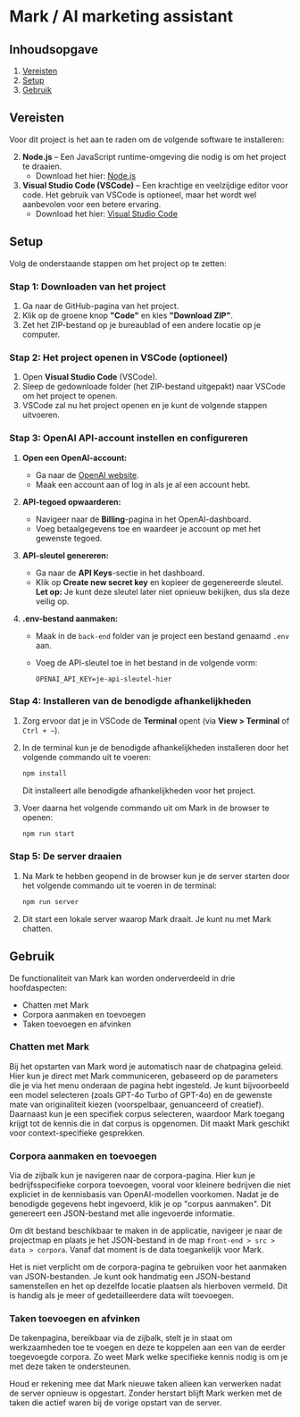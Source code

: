 # Mark / AI marketing assistant

## Inhoudsopgave

1. [Vereisten](#vereisten)
2. [Setup](#setup)
3. [Gebruik](#gebruik)

## Vereisten

Voor dit project is het aan te raden om de volgende software te installeren:

2. **Node.js** – Een JavaScript runtime-omgeving die nodig is om het project te draaien.
   - Download het hier: [Node.js](https://nodejs.org/)
1. **Visual Studio Code (VSCode)** – Een krachtige en veelzijdige editor voor code. Het gebruik van VSCode is optioneel, maar het wordt wel aanbevolen voor een betere ervaring.
   - Download het hier: [Visual Studio Code](https://code.visualstudio.com/)

## Setup

Volg de onderstaande stappen om het project op te zetten:

### Stap 1: Downloaden van het project

1. Ga naar de GitHub-pagina van het project.
2. Klik op de groene knop **"Code"** en kies **"Download ZIP"**.
3. Zet het ZIP-bestand op je bureaublad of een andere locatie op je computer.

### Stap 2: Het project openen in VSCode (optioneel)

1. Open **Visual Studio Code** (VSCode).
2. Sleep de gedownloade folder (het ZIP-bestand uitgepakt) naar VSCode om het project te openen.
3. VSCode zal nu het project openen en je kunt de volgende stappen uitvoeren.

### Stap 3: OpenAI API-account instellen en configureren

1. **Open een OpenAI-account:**

   - Ga naar de [OpenAI website](https://platform.openai.com/signup).
   - Maak een account aan of log in als je al een account hebt.

2. **API-tegoed opwaarderen:**

   - Navigeer naar de **Billing**-pagina in het OpenAI-dashboard.
   - Voeg betaalgegevens toe en waardeer je account op met het gewenste tegoed.

3. **API-sleutel genereren:**

   - Ga naar de **API Keys**-sectie in het dashboard.
   - Klik op **Create new secret key** en kopieer de gegenereerde sleutel. **Let op:** Je kunt deze sleutel later niet opnieuw bekijken, dus sla deze veilig op.

4. **.env-bestand aanmaken:**

   - Maak in de `back-end` folder van je project een bestand genaamd `.env` aan.
   - Voeg de API-sleutel toe in het bestand in de volgende vorm:

     ```env
     OPENAI_API_KEY=je-api-sleutel-hier
     ```

### Stap 4: Installeren van de benodigde afhankelijkheden

1. Zorg ervoor dat je in VSCode de **Terminal** opent (via **View > Terminal** of `Ctrl + ~`).
2. In de terminal kun je de benodigde afhankelijkheden installeren door het volgende commando uit te voeren:

   ```bash
   npm install
   ```

   Dit installeert alle benodigde afhankelijkheden voor het project.

3. Voer daarna het volgende commando uit om Mark in de browser te openen:
   ```bash
   npm run start
   ```

### Stap 5: De server draaien

1. Na Mark te hebben geopend in de browser kun je de server starten door het volgende commando uit te voeren in de terminal:
   ```bash
   npm run server
   ```
2. Dit start een lokale server waarop Mark draait. Je kunt nu met Mark chatten.

## Gebruik

De functionaliteit van Mark kan worden onderverdeeld in drie hoofdaspecten:

- Chatten met Mark
- Corpora aanmaken en toevoegen
- Taken toevoegen en afvinken

### Chatten met Mark

Bij het opstarten van Mark word je automatisch naar de chatpagina geleid. Hier kun je direct met Mark communiceren, gebaseerd op de parameters die je via het menu onderaan de pagina hebt ingesteld. Je kunt bijvoorbeeld een model selecteren (zoals GPT-4o Turbo of GPT-4o) en de gewenste mate van originaliteit kiezen (voorspelbaar, genuanceerd of creatief). Daarnaast kun je een specifiek corpus selecteren, waardoor Mark toegang krijgt tot de kennis die in dat corpus is opgenomen. Dit maakt Mark geschikt voor context-specifieke gesprekken.

### Corpora aanmaken en toevoegen

Via de zijbalk kun je navigeren naar de corpora-pagina. Hier kun je bedrijfsspecifieke corpora toevoegen, vooral voor kleinere bedrijven die niet expliciet in de kennisbasis van OpenAI-modellen voorkomen. Nadat je de benodigde gegevens hebt ingevoerd, klik je op "corpus aanmaken". Dit genereert een JSON-bestand met alle ingevoerde informatie.

Om dit bestand beschikbaar te maken in de applicatie, navigeer je naar de projectmap en plaats je het JSON-bestand in de map `front-end > src > data > corpora`. Vanaf dat moment is de data toegankelijk voor Mark.

Het is niet verplicht om de corpora-pagina te gebruiken voor het aanmaken van JSON-bestanden. Je kunt ook handmatig een JSON-bestand samenstellen en het op dezelfde locatie plaatsen als hierboven vermeld. Dit is handig als je meer of gedetailleerdere data wilt toevoegen.

### Taken toevoegen en afvinken

De takenpagina, bereikbaar via de zijbalk, stelt je in staat om werkzaamheden toe te voegen en deze te koppelen aan een van de eerder toegevoegde corpora. Zo weet Mark welke specifieke kennis nodig is om je met deze taken te ondersteunen.

Houd er rekening mee dat Mark nieuwe taken alleen kan verwerken nadat de server opnieuw is opgestart. Zonder herstart blijft Mark werken met de taken die actief waren bij de vorige opstart van de server.
